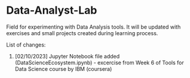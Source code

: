 # Data-Analyst-Lab
Field for experimenting with Data Analysis tools. It will be updated with exercises and small projects created during learning process.

List of changes:
1. [02/10/2023] Jupyter Notebook file added (DataScienceEcosystem.ipynb) - excercise from Week 6 of Tools for Data Science course by IBM (coursera)
